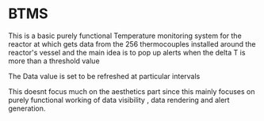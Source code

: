# BTMS
This is  a basic purely functional Temperature monitoring system for the reactor at which gets data from the 256 thermocouples installed around the reactor's vessel and the main idea is to pop up alerts when the delta T is more than a threshold value

The Data value is set to be refreshed at particular intervals

This doesnt focus much on the aesthetics part since this  mainly focuses on purely functional working of data visibility , data rendering and alert generation.
